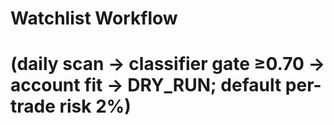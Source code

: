 # Watchlist Workflow
# (daily scan → classifier gate ≥0.70 → account fit → DRY_RUN; default per-trade risk 2%)